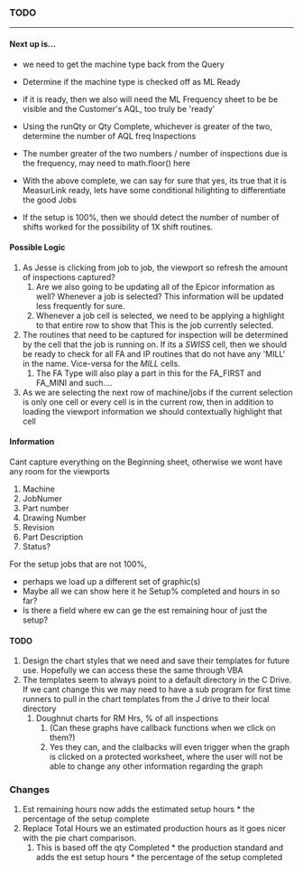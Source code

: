 ### TODO

-----------------------------------------
#### Next up is...
- we need to get the machine type back from the Query
- Determine if the machine type is checked off as ML Ready
- if it is ready, then we also will need the ML Frequency sheet to be be visible and the Customer's AQL,
    too truly be 'ready'

- Using the runQty or Qty Complete, whichever is greater of the two, determine the number of AQL freq Inspections
- The number greater of the two numbers / number of inspections due is the frequency, may need to math.floor() here
- With the above complete, we can say for sure that yes, its true that it is MeasurLink ready, lets have some conditional hilighting to differentiate the good Jobs

- If the setup is 100%, then we should detect the number of number of shifts worked for the possibility of 1X shift routines.




#### Possible Logic
1. As Jesse is clicking from job to job, the viewport so refresh the amount of inspections captured?
   1. Are we also going to be updating all of the Epicor information as well? Whenever a job is selected? This information will be updated less frequently for sure.
   2. Whenever a job cell is selected, we need to be applying a highlight to that entire row to show that This is the job currently selected.
2. The routines that need to be captured for inspection will be determined by the cell that the job is running on. If its a *SWISS* cell, then we should be ready to check for all FA and IP routines that do not have any 'MILL' in the name. Vice-versa for the *MILL* cells.
   1. The FA Type will also play a part in this for the FA_FIRST and FA_MINI and such....
3. As we are selecting the next row of machine/jobs if the current selection is only one cell or every cell is in the current row, then in addition to loading the viewport information we should contextually highlight that cell


#### Information
Cant capture everything on the Beginning sheet, otherwise we wont have any room for the viewports

1. Machine
1. JobNumer
2. Part number
3. Drawing Number
4. Revision
5. Part Description
6. Status?


For the setup jobs that are not 100%, 
 - perhaps we load up a different set of graphic(s)
 - Maybe all we can show here it he Setup% completed and hours in so far?
 - Is there a field where ew can ge the est remaining hour of just the setup?


#### TODO
1. Design the chart styles that we need and save their templates for future use. Hopefully we can access these the same through VBA
2. The templates seem to always point to a default directory in the C Drive. If we cant change this we may need to have a sub program for first time runners to pull in the chart templates from the J drive to their local directory
   1. Doughnut charts for RM Hrs, % of all inspections
      1. (Can these graphs have callback functions when we click on them?)
      2. Yes they can, and the clalbacks will even trigger when the graph is clicked on a protected worksheet, where the user will not be able to change any other information regarding the graph


### Changes
1. Est remaining hours now adds the estimated setup hours * the percentage of the setup complete
2. Replace Total Hours we an estimated production hours as it goes nicer with the pie chart comparison. 
   1. This is based off the qty Completed  * the production standard and adds the est setup hours *  the percentage of the setup completed

